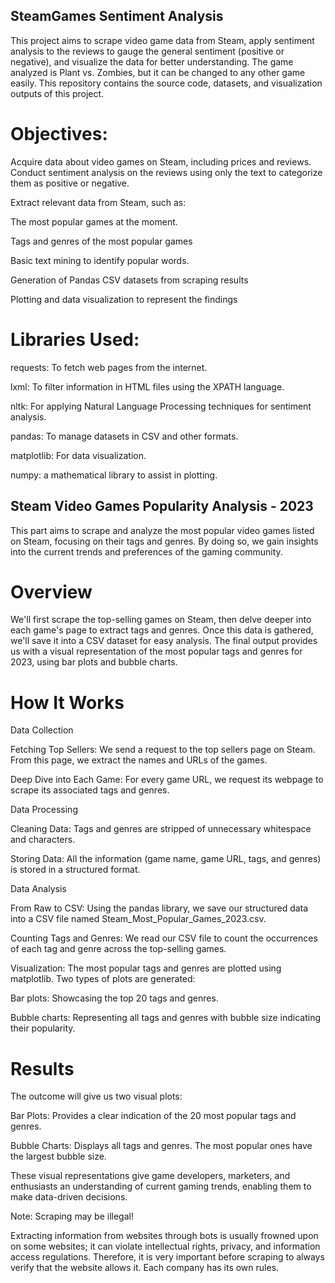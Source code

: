 ## SteamGames Sentiment Analysis

This project aims to scrape video game data from Steam, apply sentiment analysis to the reviews to gauge the general sentiment (positive or negative), and visualize the data for better understanding. The game analyzed is Plant vs. Zombies, but it can be changed to any other game easily. This repository contains the source code, datasets, and visualization outputs of this project.

# Objectives:

Acquire data about video games on Steam, including prices and reviews.
Conduct sentiment analysis on the reviews using only the text to categorize them as positive or negative.

Extract relevant data from Steam, such as:

The most popular games at the moment.

Tags and genres of the most popular games

Basic text mining to identify popular words.

Generation of Pandas CSV datasets from scraping results

Plotting and data visualization to represent the findings

# Libraries Used:

requests: To fetch web pages from the internet.

lxml: To filter information in HTML files using the XPATH language.

nltk: For applying Natural Language Processing techniques for sentiment analysis.

pandas: To manage datasets in CSV and other formats.

matplotlib: For data visualization.

numpy: a mathematical library to assist in plotting.



## Steam Video Games Popularity Analysis - 2023
This part aims to scrape and analyze the most popular video games listed on Steam, focusing on their tags and genres. By doing so, we gain insights into the current trends and preferences of the gaming community.

# Overview
We'll first scrape the top-selling games on Steam, then delve deeper into each game's page to extract tags and genres. Once this data is gathered, we'll save it into a CSV dataset for easy analysis. The final output provides us with a visual representation of the most popular tags and genres for 2023, using bar plots and bubble charts.

# How It Works

Data Collection

Fetching Top Sellers: We send a request to the top sellers page on Steam. From this page, we extract the names and URLs of the games.

Deep Dive into Each Game: For every game URL, we request its webpage to scrape its associated tags and genres.


Data Processing

Cleaning Data: Tags and genres are stripped of unnecessary whitespace and characters.

Storing Data: All the information (game name, game URL, tags, and genres) is stored in a structured format.


Data Analysis

From Raw to CSV: Using the pandas library, we save our structured data into a CSV file named Steam_Most_Popular_Games_2023.csv.

Counting Tags and Genres: We read our CSV file to count the occurrences of each tag and genre across the top-selling games.

Visualization: The most popular tags and genres are plotted using matplotlib. Two types of plots are generated:

Bar plots: Showcasing the top 20 tags and genres.

Bubble charts: Representing all tags and genres with bubble size indicating their popularity.


# Results

The outcome will give us two visual plots:

Bar Plots:
Provides a clear indication of the 20 most popular tags and genres.

Bubble Charts:
Displays all tags and genres. The most popular ones have the largest bubble size.

These visual representations give game developers, marketers, and enthusiasts an understanding of current gaming trends, enabling them to make data-driven decisions.

Note: Scraping may be illegal!

Extracting information from websites through bots is usually frowned upon on some websites; it can violate intellectual rights, privacy, and information access regulations. Therefore, it is very important before scraping to always verify that the website allows it. Each company has its own rules.
